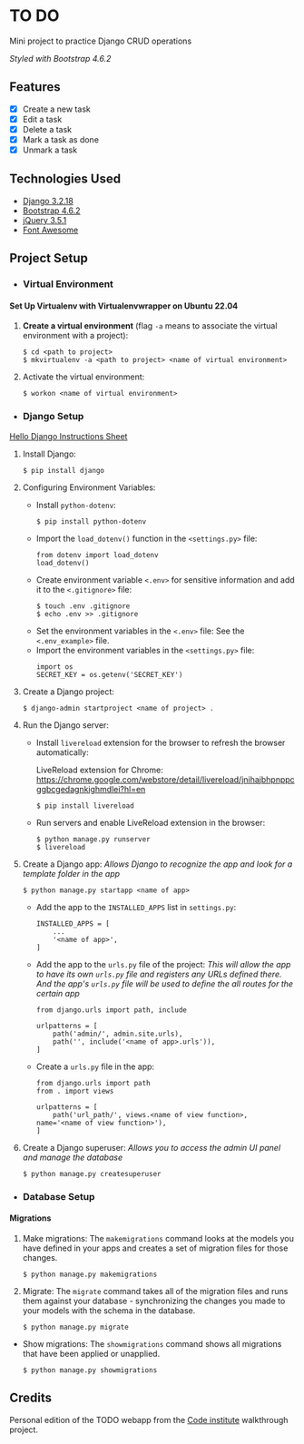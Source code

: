 # TO DO
Mini project to practice Django CRUD operations

_Styled with Bootstrap 4.6.2_

## Features
- [x] Create a new task
- [x] Edit a task
- [x] Delete a task
- [x] Mark a task as done
- [x] Unmark a task

## Technologies Used
- [Django 3.2.18](https://www.djangoproject.com/)
- [Bootstrap 4.6.2](https://getbootstrap.com/docs/4.6/getting-started)
- [jQuery 3.5.1](https://jquery.com/)
- [Font Awesome](https://fontawesome.com/)

## Project Setup
- ### Virtual Environment
#### Set Up Virtualenv with Virtualenvwrapper on Ubuntu 22.04
1. **Create a virtual environment** (flag `-a` means to associate the virtual environment with a project):
    ```
    $ cd <path to project>
    $ mkvirtualenv -a <path to project> <name of virtual environment>
    ```
2. Activate the virtual environment:
    ```
    $ workon <name of virtual environment>
    ```

- ### Django Setup
[Hello Django Instructions Sheet](https://docs.google.com/document/d/113P2BPOkrG6rMxsrm8GCbO6CVG2b1R9htD4tRdkSltQ/edit#heading=h.hvy9tw74f1o0)
1. Install Django:
    ```
    $ pip install django
    ```
2. Configuring Environment Variables:
    - Install `python-dotenv`:
        ```
        $ pip install python-dotenv
        ```
    - Import the `load_dotenv()` function in the `<settings.py>` file:
        ```
        from dotenv import load_dotenv
        load_dotenv()
        ```
    - Create environment variable `<.env>` for sensitive information and add it to the `<.gitignore>` file:
        ```
        $ touch .env .gitignore
        $ echo .env >> .gitignore
        ```
    - Set the environment variables in the `<.env>` file:
        See the `<.env_example>` file.
    - Import the environment variables in the `<settings.py>` file:
        ```
        import os
        SECRET_KEY = os.getenv('SECRET_KEY')
        ```

2. Create a Django project:
    ```
    $ django-admin startproject <name of project> .
    ```
4. Run the Django server:
    - Install `livereload` extension for the browser to refresh the browser automatically:

        LiveReload extension for Chrome: https://chrome.google.com/webstore/detail/livereload/jnihajbhpnppcggbcgedagnkighmdlei?hl=en
        ```
        $ pip install livereload
        ```
    - Run servers and enable LiveReload extension in the browser:
        ```
        $ python manage.py runserver
        $ livereload
        ```

5. Create a Django app:
_Allows Django to recognize the app and look for a template folder in the app_
    ```
    $ python manage.py startapp <name of app>
    ```
    - Add the app to the `INSTALLED_APPS` list in `settings.py`:
        ```
        INSTALLED_APPS = [
            ...
            '<name of app>',
        ]
        ```
    - Add the app to the `urls.py` file of the project:
    _This will allow the app to have its own `urls.py` file and registers any URLs defined there. And the app's `urls.py` file will be used to define the all routes for the certain app_
        ```
        from django.urls import path, include

        urlpatterns = [
            path('admin/', admin.site.urls),
            path('', include('<name of app>.urls')),
        ]
        ```
    - Create a `urls.py` file in the app:
        ```
        from django.urls import path
        from . import views

        urlpatterns = [
            path('url_path/', views.<name of view function>, name='<name of view function>'),
        ]
        ```
6. Create a Django superuser:
_Allows you to access the admin UI panel and manage the database_
    ```
    $ python manage.py createsuperuser
    ```

- ### Database Setup
#### Migrations
1. Make migrations:
The `makemigrations` command looks at the models you have defined in your apps and creates a set of migration files for those changes.
    ```
    $ python manage.py makemigrations
    ```
2. Migrate:
The `migrate` command takes all of the migration files and runs them against your database - synchronizing the changes you made to your models with the schema in the database.
    ```
    $ python manage.py migrate
    ```

- Show migrations:
The `showmigrations` command shows all migrations that have been applied or unapplied.
    ```
    $ python manage.py showmigrations
    ```

## Credits
Personal edition of the TODO webapp from the [Code institute](https://codeinstitute.net/) walkthrough project.